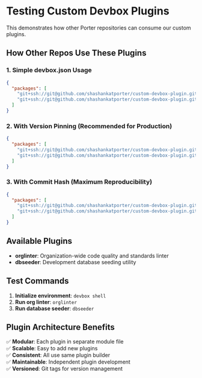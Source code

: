 # Testing Custom Devbox Plugins

This demonstrates how other Porter repositories can consume our custom plugins.

## How Other Repos Use These Plugins

### 1. **Simple devbox.json Usage**
```json
{
  "packages": [
    "git+ssh://git@github.com/shashankatporter/custom-devbox-plugin.git#orglinter",
    "git+ssh://git@github.com/shashankatporter/custom-devbox-plugin.git#dbseeder"
  ]
}
```

### 2. **With Version Pinning (Recommended for Production)**
```json
{
  "packages": [
    "git+ssh://git@github.com/shashankatporter/custom-devbox-plugin.git?ref=v1.0.0#orglinter",
    "git+ssh://git@github.com/shashankatporter/custom-devbox-plugin.git?ref=v1.0.0#dbseeder"
  ]
}
```

### 3. **With Commit Hash (Maximum Reproducibility)**
```json
{
  "packages": [
    "git+ssh://git@github.com/shashankatporter/custom-devbox-plugin.git?rev=COMMIT_HASH#orglinter",
    "git+ssh://git@github.com/shashankatporter/custom-devbox-plugin.git?rev=COMMIT_HASH#dbseeder"
  ]
}
```

## Available Plugins

- **orglinter**: Organization-wide code quality and standards linter
- **dbseeder**: Development database seeding utility

## Test Commands

1. **Initialize environment**: `devbox shell`
2. **Run org linter**: `orglinter`  
3. **Run database seeder**: `dbseeder`

## Plugin Architecture Benefits

✅ **Modular**: Each plugin in separate module file  
✅ **Scalable**: Easy to add new plugins  
✅ **Consistent**: All use same plugin builder  
✅ **Maintainable**: Independent plugin development  
✅ **Versioned**: Git tags for version management

